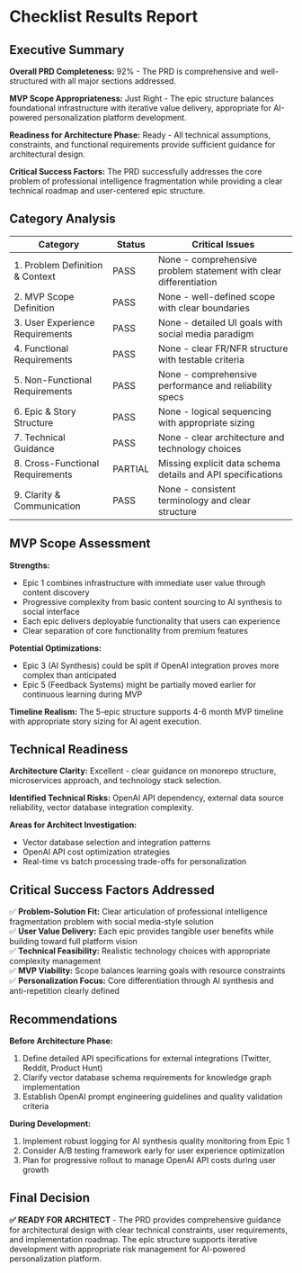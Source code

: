 # Checklist Results Report

## Executive Summary

**Overall PRD Completeness:** 92% - The PRD is comprehensive and well-structured with all major sections addressed.

**MVP Scope Appropriateness:** Just Right - The epic structure balances foundational infrastructure with iterative value delivery, appropriate for AI-powered personalization platform development.

**Readiness for Architecture Phase:** Ready - All technical assumptions, constraints, and functional requirements provide sufficient guidance for architectural design.

**Critical Success Factors:** The PRD successfully addresses the core problem of professional intelligence fragmentation while providing a clear technical roadmap and user-centered epic structure.

## Category Analysis

| Category                         | Status | Critical Issues |
| -------------------------------- | ------ | --------------- |
| 1. Problem Definition & Context  | PASS   | None - comprehensive problem statement with clear differentiation |
| 2. MVP Scope Definition          | PASS   | None - well-defined scope with clear boundaries |
| 3. User Experience Requirements  | PASS   | None - detailed UI goals with social media paradigm |
| 4. Functional Requirements       | PASS   | None - clear FR/NFR structure with testable criteria |
| 5. Non-Functional Requirements   | PASS   | None - comprehensive performance and reliability specs |
| 6. Epic & Story Structure        | PASS   | None - logical sequencing with appropriate sizing |
| 7. Technical Guidance            | PASS   | None - clear architecture and technology choices |
| 8. Cross-Functional Requirements | PARTIAL| Missing explicit data schema details and API specifications |
| 9. Clarity & Communication       | PASS   | None - consistent terminology and clear structure |

## MVP Scope Assessment

**Strengths:**
- Epic 1 combines infrastructure with immediate user value through content discovery
- Progressive complexity from basic content sourcing to AI synthesis to social interface
- Each epic delivers deployable functionality that users can experience
- Clear separation of core functionality from premium features

**Potential Optimizations:**
- Epic 3 (AI Synthesis) could be split if OpenAI integration proves more complex than anticipated
- Epic 5 (Feedback Systems) might be partially moved earlier for continuous learning during MVP

**Timeline Realism:** The 5-epic structure supports 4-6 month MVP timeline with appropriate story sizing for AI agent execution.

## Technical Readiness

**Architecture Clarity:** Excellent - clear guidance on monorepo structure, microservices approach, and technology stack selection.

**Identified Technical Risks:** OpenAI API dependency, external data source reliability, vector database integration complexity.

**Areas for Architect Investigation:** 
- Vector database selection and integration patterns
- OpenAI API cost optimization strategies  
- Real-time vs batch processing trade-offs for personalization

## Critical Success Factors Addressed

✅ **Problem-Solution Fit:** Clear articulation of professional intelligence fragmentation problem with social media-style solution  
✅ **User Value Delivery:** Each epic provides tangible user benefits while building toward full platform vision  
✅ **Technical Feasibility:** Realistic technology choices with appropriate complexity management  
✅ **MVP Viability:** Scope balances learning goals with resource constraints  
✅ **Personalization Focus:** Core differentiation through AI synthesis and anti-repetition clearly defined  

## Recommendations

**Before Architecture Phase:**
1. Define detailed API specifications for external integrations (Twitter, Reddit, Product Hunt)
2. Clarify vector database schema requirements for knowledge graph implementation
3. Establish OpenAI prompt engineering guidelines and quality validation criteria

**During Development:**
1. Implement robust logging for AI synthesis quality monitoring from Epic 1
2. Consider A/B testing framework early for user experience optimization
3. Plan for progressive rollout to manage OpenAI API costs during user growth

## Final Decision

**✅ READY FOR ARCHITECT** - The PRD provides comprehensive guidance for architectural design with clear technical constraints, user requirements, and implementation roadmap. The epic structure supports iterative development with appropriate risk management for AI-powered personalization platform.
